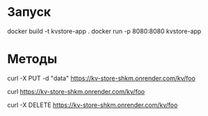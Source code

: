 # Запуск
docker build -t kvstore-app .
docker run -p 8080:8080 kvstore-app

# Методы
curl -X PUT -d "data" https://kv-store-shkm.onrender.com/kv/foo

curl https://kv-store-shkm.onrender.com/kv/foo

curl -X DELETE https://kv-store-shkm.onrender.com/kv/foo